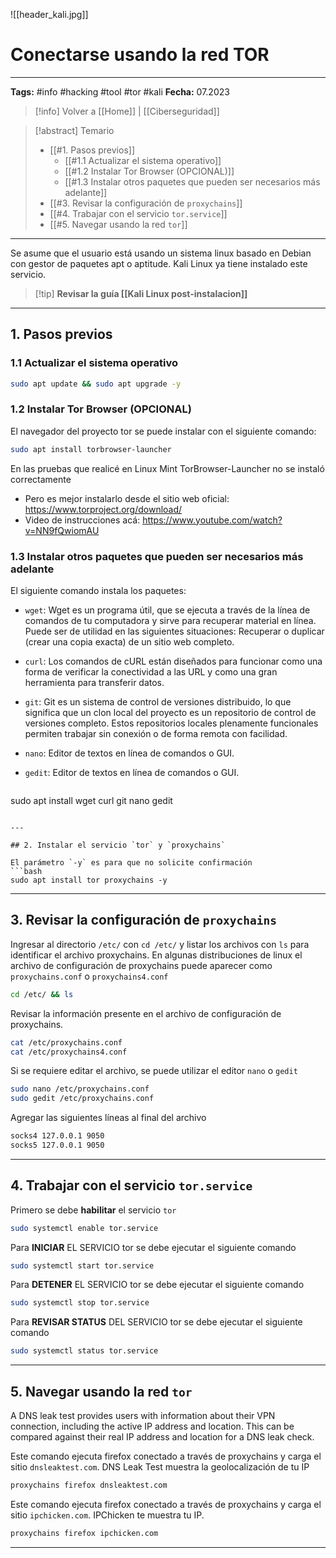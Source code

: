 ![[header_kali.jpg]]
# Conectarse usando la red TOR

---
**Tags:** #info #hacking #tool #tor #kali 
**Fecha:** 07.2023

> [!info] Volver a [[Home]] | [[Ciberseguridad]] 


>[!abstract] Temario
> * [[#1. Pasos previos]]
> 	* [[#1.1 Actualizar el sistema operativo]]
> 	* [[#1.2 Instalar Tor Browser (OPCIONAL)]]
> 	* [[#1.3 Instalar otros paquetes que pueden ser necesarios más adelante]]
> * [[#3. Revisar la configuración de `proxychains`]]
> * [[#4. Trabajar con el servicio `tor.service`]]
> * [[#5. Navegar usando la red `tor`]]

---

Se asume que el usuario está usando un sistema linux basado en Debian con gestor de paquetes apt o aptitude. Kali Linux ya tiene instalado este servicio.

>[!tip] **Revisar la guía [[Kali Linux post-instalacion]]**

---
## 1. Pasos previos
### 1.1 Actualizar el sistema operativo

```bash
sudo apt update && sudo apt upgrade -y
```
### 1.2 Instalar Tor Browser (OPCIONAL)

El navegador del proyecto tor se puede instalar con el siguiente comando:
```bash
sudo apt install torbrowser-launcher
```

En las pruebas que realicé en Linux Mint TorBrowser-Launcher no se instaló correctamente
 - Pero es mejor instalarlo desde el sitio web oficial: https://www.torproject.org/download/
 - Video de instrucciones acá: https://www.youtube.com/watch?v=NN9fQwiomAU

### 1.3 Instalar otros paquetes que pueden ser necesarios más adelante

El siguiente comando instala los paquetes:

- `wget`: Wget es un programa útil, que se ejecuta a través de la línea de comandos de tu computadora y sirve para recuperar material en línea. Puede ser de utilidad en las siguientes situaciones: Recuperar o duplicar (crear una copia exacta) de un sitio web completo.

- `curl`: Los comandos de cURL están diseñados para funcionar como una forma de verificar la conectividad a las URL y como una gran herramienta para transferir datos.

- `git`: Git es un sistema de control de versiones distribuido, lo que significa que un clon local del proyecto es un repositorio de control de versiones completo. Estos repositorios locales plenamente funcionales permiten trabajar sin conexión o de forma remota con facilidad.

- `nano`: Editor de textos en línea de comandos o GUI.

- `gedit`: Editor de textos en línea de comandos o GUI.

  ```bash
sudo apt install wget curl git nano gedit
```

---

## 2. Instalar el servicio `tor` y `proxychains`

El parámetro `-y` es para que no solicite confirmación
```bash
sudo apt install tor proxychains -y
```

---
## 3. Revisar la configuración de `proxychains`

Ingresar al directorio `/etc/` con `cd /etc/` y listar los archivos con `ls` para identificar el archivo proxychains. En algunas distribuciones de linux el archivo de configuración de proxychains puede aparecer como `proxychains.conf` o `proxychains4.conf`
```bash
cd /etc/ && ls
```

Revisar la información presente en el archivo de configuración de proxychains.
```bash
cat /etc/proxychains.conf
cat /etc/proxychains4.conf
```

Si se requiere editar el archivo, se puede utilizar el editor `nano` o `gedit`
```bash
sudo nano /etc/proxychains.conf
sudo gedit /etc/proxychains.conf
```

Agregar las siguientes líneas al final del archivo
```bash
socks4 127.0.0.1 9050
socks5 127.0.0.1 9050
```

---
## 4. Trabajar con el servicio `tor.service`

Primero se debe **habilitar** el servicio `tor`
```bash
sudo systemctl enable tor.service
```

Para **INICIAR** EL SERVICIO tor se debe ejecutar el siguiente comando
```bash
sudo systemctl start tor.service
```

Para **DETENER** EL SERVICIO tor se debe ejecutar el siguiente comando
```bash
sudo systemctl stop tor.service
```

Para **REVISAR STATUS** DEL SERVICIO tor se debe ejecutar el siguiente comando
```bash
sudo systemctl status tor.service
```

---
## 5. Navegar usando la red `tor`

A DNS leak test provides users with information about their VPN connection, including the active IP address and location. This can be compared against their real IP address and location for a DNS leak check.

Este comando ejecuta firefox conectado a través de proxychains y carga el sitio `dnsleaktest.com`. DNS Leak Test muestra la geolocalización de tu IP

```bash
proxychains firefox dnsleaktest.com
```

Este comando ejecuta firefox conectado a través de proxychains y carga el sitio `ipchicken.com`. IPChicken te muestra tu IP.
```bash
proxychains firefox ipchicken.com
```

---

